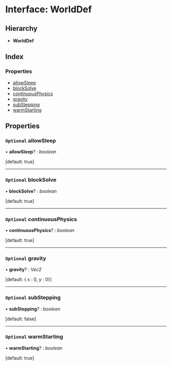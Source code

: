 
# Interface: WorldDef

## Hierarchy

* **WorldDef**

## Index

### Properties

* [allowSleep](/api/interfaces/worlddef#optional-allowsleep)
* [blockSolve](/api/interfaces/worlddef#optional-blocksolve)
* [continuousPhysics](/api/interfaces/worlddef#optional-continuousphysics)
* [gravity](/api/interfaces/worlddef#optional-gravity)
* [subStepping](/api/interfaces/worlddef#optional-substepping)
* [warmStarting](/api/interfaces/worlddef#optional-warmstarting)

## Properties

### `Optional` allowSleep

• **allowSleep**? : *boolean*

[default: true]

___

### `Optional` blockSolve

• **blockSolve**? : *boolean*

[default: true]

___

### `Optional` continuousPhysics

• **continuousPhysics**? : *boolean*

[default: true]

___

### `Optional` gravity

• **gravity**? : *Vec2*

[default: { x : 0, y : 0}]

___

### `Optional` subStepping

• **subStepping**? : *boolean*

[default: false]

___

### `Optional` warmStarting

• **warmStarting**? : *boolean*

[default: true]
